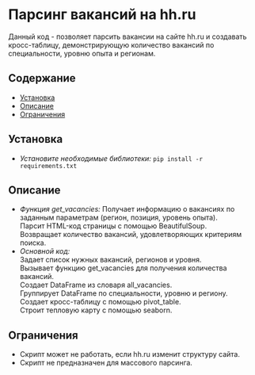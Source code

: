 # Парсинг вакансий на hh.ru
Данный код -  позволяет парсить вакансии на сайте hh.ru и создавать кросс-таблицу, демонстрирующую количество вакансий по специальности, уровню опыта и регионам.
## Содержание
* [Установка](#установка)  
* [Описание](#Описание)  
* [Ограничения](#ограниченияОграничения)  

## Установка
* *Установите  необходимые  библиотеки:*  `pip install -r requirements.txt` 
## Описание
* *Функция get_vacancies:*
Получает информацию о вакансиях по заданным параметрам (регион, позиция, уровень опыта).  
Парсит HTML-код страницы с помощью BeautifulSoup.  
Возвращает количество вакансий, удовлетворяющих критериям поиска.  
* *Основной код:*  
Задает список нужных вакансий, регионов и уровня.   
Вызывает функцию get_vacancies для получения количества вакансий.  
Создает DataFrame из словаря all_vacancies.  
Группирует DataFrame по специальности, уровню и региону.  
Создает кросс-таблицу с помощью pivot_table.  
Строит тепловую карту с помощью seaborn.  
## Ограничения 
* Скрипт может не работать, если hh.ru изменит структуру сайта.  
* Скрипт не предназначен для массового парсинга.  
